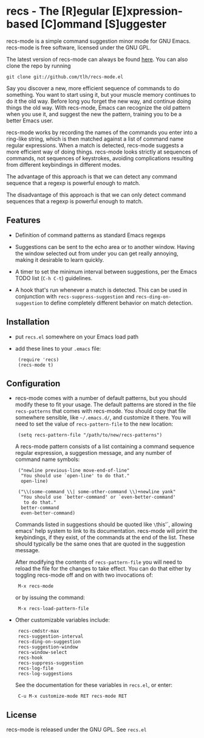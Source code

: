 # recs - The [R]egular [E]xpression-based [C]ommand [S]uggester

recs-mode is a simple command suggestion minor mode for GNU
Emacs. recs-mode is free software, licensed under the GNU GPL.

The latest version of recs-mode can always be found [here][]. You can
also clone the repo by running

    git clone git://github.com/tlh/recs-mode.el

 [here]: http://github.com/tlh/recs-mode.el

Say you discover a new, more efficient sequence of commands to do
something.  You want to start using it, but your muscle memory
continues to do it the old way.  Before long you forget the new way,
and continue doing things the old way.  With recs-mode, Emacs can
recognize the old pattern when you use it, and suggest the new the
pattern, training you to be a better Emacs user.

recs-mode works by recording the names of the commands you enter into
a ring-like string, which is then matched against a list of command
name regular expressions.  When a match is detected, recs-mode
suggests a more efficient way of doing things.  recs-mode looks
strictly at sequences of commands, not sequences of keystrokes,
avoiding complications resulting from different keybindings in
different modes.

The advantage of this approach is that we can detect any command
sequence that a regexp is powerful enough to match.

The disadvantage of this approach is that we can only detect command
sequences that a regexp is powerful enough to match.

## Features

 - Definition of command patterns as standard Emacs regexps

 - Suggestions can be sent to the echo area or to another window.
   Having the window selected out from under you can get really
   annoying, making it desirable to learn quickly.

 - A timer to set the minimum interval between suggestions, per the
   Emacs TODO list (`C-h C-t`) guidelines.

 - A hook that's run whenever a match is detected. This can be used in
   conjunction with `recs-suppress-suggestion` and
   `recs-ding-on-suggestion` to define completely different behavior
   on match detection.

## Installation

 - put `recs.el` somewhere on your Emacs load path

 - add these lines to your `.emacs` file:

        (require 'recs)
        (recs-mode t)

## Configuration

 - recs-mode comes with a number of default patterns, but you should
   modify these to fit your usage.  The default patterns are stored in
   the file `recs-patterns` that comes with recs-mode.  You should
   copy that file somewhere sensible, like `~/.emacs.d/`, and
   customize it there.  You will need to set the value of
   `recs-pattern-file` to the new location:

        (setq recs-pattern-file "/path/to/new/recs-patterns")

   A recs-mode pattern consists of a list containing a command
   sequence regular expression, a suggestion message, and any number
   of command name symbols:

        ("newline previous-line move-end-of-line"
         "You should use `open-line' to do that."
         open-line)

        ("\\(some-command \\| some-other-command \\)+newline yank"
         "You should use `better-command' or `even-better-command'
          to do that."
         better-command
         even-better-command)

   Commands listed in suggestions should be quoted like `\`this'`,
   allowing emacs' help system to link to its documentation.
   recs-mode will print the keybindings, if they exist, of the
   commands at the end of the list.  These should typically be the
   same ones that are quoted in the suggestion message.

   After modifying the contents of `recs-pattern-file` you will need
   to reload the file for the changes to take effect.  You can do that
   either by toggling recs-mode off and on with two invocations of:

        M-x recs-mode

   or by issuing the command:

        M-x recs-load-pattern-file

 - Other customizable variables include:

        recs-cmdstr-max
        recs-suggestion-interval
        recs-ding-on-suggestion
        recs-suggestion-window
        recs-window-select
        recs-hook
        recs-suppress-suggestion
        recs-log-file
        recs-log-suggestions

   See the documentation for these variables in `recs.el`, or
   enter:

        C-u M-x customize-mode RET recs-mode RET

## License

recs-mode is released under the GNU GPL. See `recs.el`
